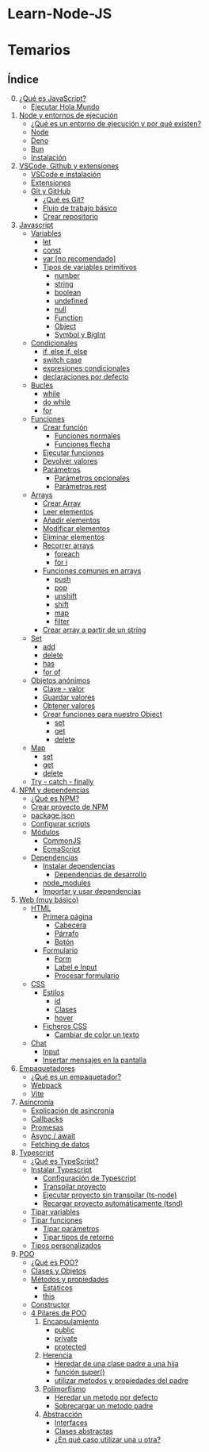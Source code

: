 # Learn-Node-JS

# Temarios

## Índice

0. [¿Qué es JavaScript?](./sections/00-que-es-javascript.md)
    - [Ejecutar Hola Mundo](./sections/00-que-es-javascript.md#01-ejecutar-hola-mundo)
1. [Node y entornos de ejecución](./sections/01-node-y-entornos.md)
    - [¿Qué es un entorno de ejecución y por qué existen?]()
    - [Node](./sections/01-node-y-entornos.md#12-node)
    - [Deno](./sections/01-node-y-entornos.md#13-deno)
    - [Bun](./sections/01-node-y-entornos.md#14-bun)
    - [Instalación](./sections/01-node-y-entornos.md#15-instalación)
2. [VSCode, Github y extensiones]()
    - [VSCode e instalación]()
    - [Extensiones]()
    - [Git y GitHub]()
        - [¿Qué es Git?]()
        - [Flujo de trabajo básico]()
        - [Crear repositorio]()
3. [Javascript](./sections/03-javascript.md)
    - [Variables](./sections/03-javascript.md#31-variables)
        - [let](./sections/03-javascript.md#311-let)
        - [const]()
        - [var [no recomendado]]()
        - [Tipos de variables primitivos]()
            - [number]()
            - [string]()
            - [boolean]()
            - [undefined]()
            - [null]()
            - [Function]()
            - [Object]()
            - [Symbol y BigInt]()
    - [Condicionales]()
        - [if, else if, else]()
        - [switch case]()
        - [expresiones condicionales]()
        - [declaraciones por defecto]()
    - [Bucles]()
        - [while]()
        - [do while]()
        - [for]()
    - [Funciones]()
        - [Crear función]()
            - [Funciones normales]()
            - [Funciones flecha]()
        - [Ejecutar funciones]()
        - [Devolver valores]()
        - [Parámetros]()
            - [Parámetros opcionales]()
            - [Parámetros rest]()
    - [Arrays]()
        - [Crear Array]()
        - [Leer elementos]()
        - [Añadir elementos]()
        - [Modificar elementos]()
        - [Eliminar elementos]()
        - [Recorrer arrays]()
            - [foreach]()
            - [for i]()
        - [Funciones comunes en arrays]()
            - [push]()
            - [pop]()
            - [unshift]()
            - [shift]()
            - [map]()
            - [filter]()
        - [Crear array a partir de un string]()
    - [Set]()
        - [add]()
        - [delete]()
        - [has]()
        - [for of]()
    - [Objetos anónimos]()
        - [Clave - valor]()
        - [Guardar valores]()
        - [Obtener valores]()
        - [Crear funciones para nuestro Object]()
            - [set]()
            - [get]()
            - [delete]()
    - [Map]()
        - [set]()
        - [get]()
        - [delete]()
    - [Try - catch - finally]()
4. [NPM y dependencias]()
    - [¿Qué es NPM?]()
    - [Crear proyecto de NPM]()
    - [package.json]()
    - [Configurar scripts]()
    - [Módulos]()
        - [CommonJS]()
        - [EcmaScript]()
    - [Dependencias]()
        - [Instalar dependencias]()
            - [Dependencias de desarrollo]()
        - [node_modules]()
        - [Importar y usar dependencias]()
5. [Web (muy básico)]()
    - [HTML]()
        - [Primera página]() <!-- Elementos básicos -->
            - [Cabecera]()
            - [Párrafo]()
            - [Botón]()
        - [Formulario]() <!-- Recoger datos de un formulario -->
            - [Form]()
            - [Label e Input]()
            - [Procesar formulario]()
    - [CSS]() <!-- CSS y cambiar clases en css -->
        - [Estilos]()
            - [id]()
            - [Clases]()
            - [hover]()
        - [Ficheros CSS]()
            - [Cambiar de color un texto]()
    - [Chat]() <!-- Insertar textos en <span> en fila -->
        - [Input]()
        - [Insertar mensajes en la pantalla]()
6. [Empaquetadores]()
    - [¿Qué es un empaquetador?]()
    - [Webpack]()
    - [Vite]()
7. [Asincronía]()
    - [Explicación de asincronía]()
    - [Callbacks]()
    - [Promesas]()
    - [Async / await]()
    - [Fetching de datos]()
8. [Typescript]()
    - [¿Qué es TypeScript?]()
    - [Instalar Typescript]()
        - [Configuración de Typescript]()
        - [Transpilar proyecto]()
        - [Ejecutar proyecto sin transpilar (ts-node)]()
        - [Recargar proyecto automáticamente (tsnd)]()
    - [Tipar variables]()
    - [Tipar funciones]()
        - [Tipar parámetros]()
        - [Tipar tipos de retorno]()
    - [Tipos personalizados]()
9. [POO]()
    - [¿Qué es POO?]()
    - [Clases y Objetos]()
    - [Métodos y propiedades]()
        - [Estáticos]()
        - [this]()
    - [Constructor]()
    - [4 Pilares de POO]()
        1. [Encapsulamiento]()
            - [public]()
            - [private]()
            - [protected]()
        2. [Herencia]()
            - [Heredar de una clase padre a una hija]()
            - [función super()]()
            - [utilizar metodos y propiedades del padre]()
        3. [Polimorfismo]()
            - [Heredar un metodo por defecto]()
            - [Sobrecargar un metodo padre]()
        4. [Abstracción]()
            - [Interfaces]()
            - [Clases abstractas]()
            - [¿En qué caso utilizar una u otra?]()